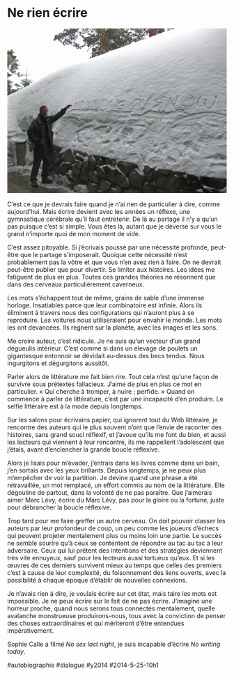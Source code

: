 # Ne rien écrire

![](_i/nowriting.webp)

C’est ce que je devrais faire quand je n’ai rien de particulier à dire, comme aujourd’hui. Mais écrire devient avec les années un réflexe, une gymnastique cérébrale qu’il faut entretenir. De là au partage il n’y a qu’un pas puisque c’est si simple. Vous êtes là, autant que je déverse sur vous le grand n’importe quoi de mon moment de vide.

C’est assez pitoyable. Si j’écrivais poussé par une nécessité profonde, peut-être que le partage s’imposerait. Quoique cette nécessité n’est probablement pas la vôtre et que vous n’en avez rien à faire. On ne devrait peut-être publier que pour divertir. Se limiter aux histoires. Les idées me fatiguent de plus en plus. Toutes ces grandes théories ne résonnent que dans des cerveaux particulièrement caverneux.

Les mots s’échappent tout de même, grains de sable d’une immense horloge. Insatiables parce que leur combinatoire est infinie. Alors ils éliminent à travers nous des configurations qui n’auront plus à se reproduire. Les voitures nous utiliseraient pour envahir le monde. Les mots les ont devancées. Ils règnent sur la planète, avec les images et les sons.

Me croire auteur, c’est ridicule. Je ne suis qu’un vecteur d’un grand dégueulis intérieur. C’est comme si dans un élevage de poulets un gigantesque entonnoir se dévidait au-dessus des becs tendus. Nous ingurgitons et dégurgitons aussitôt.

Parler alors de littérature me fait bien rire. Tout cela n’est qu’une façon de survivre sous prétextes fallacieux. J’aime de plus en plus ce mot en particulier. « Qui cherche à tromper, à nuire ; perfide. » Quand on commence à parler de littérature, c’est par une incapacité d’en produire. Le selfie littéraire est à la mode depuis longtemps.

Sur les salons pour écrivains papier, qui ignorent tout du Web littéraire, je rencontre des auteurs qui le plus souvent n’ont que l’envie de raconter des histoires, sans grand souci réflexif, et j’avoue qu’ils me font du bien, et aussi les lecteurs qui viennent à leur rencontre, ils me rappellent l’adolescent que j’étais, avant d’enclencher la grande boucle réflexive.

Alors je lisais pour m’évader, j’entrais dans les livres comme dans un bain, j’en sortais avec les yeux brillants. Depuis longtemps, je ne peux plus m’empêcher de voir la partition. Je devine quand une phrase a été retravaillée, un mot remplacé, un effort commis au nom de la littérature. Elle dégouline de partout, dans la volonté de ne pas paraître. Que j’aimerais aimer Marc Lévy, écrire du Marc Lévy, pas pour la gloire ou la fortune, juste pour débrancher la boucle réflexive.

Trop tard pour me faire greffer un autre cerveau. On doit pouvoir classer les auteurs par leur profondeur de coup, un peu comme les joueurs d’échecs qui peuvent projeter mentalement plus ou moins loin une partie. Le succès ne semble sourire qu’à ceux se contentent de répondre au tac au tac à leur adversaire. Ceux qui lui prêtent des intentions et des stratégies deviennent très vite ennuyeux, sauf pour les lecteurs aussi tortueux qu’eux. Et si les œuvres de ces derniers survivent mieux au temps que celles des premiers c’est à cause de leur complexité, du foisonnement des liens ouverts, avec la possibilité à chaque époque d’établir de nouvelles connexions.

Je n’avais rien à dire, je voulais écrire sur cet état, mais taire les mots est impossible. Je ne peux écrire sur le fait de ne pas écrire. J’imagine une horreur proche, quand nous serons tous connectés mentalement, quelle avalanche monstrueuse produirons-nous, tous avec la conviction de penser des choses extraordinaires et qui mériteront d’être entendues impérativement.

Sophie Calle a filmé *No sex last night*, je suis incapable d’écrire *No writing today*.

#autobiographie #dialogue #y2014 #2014-5-25-10h1
